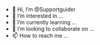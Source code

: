 - 👋 Hi, I’m @Supportguider
- 👀 I’m interested in ...
- 🌱 I’m currently learning ...
- 💞️ I’m looking to collaborate on ...
- 📫 How to reach me ...

<!---
Supportguider/Supportguider is a ✨ special ✨ repository because its `README.md` (this file) appears on your GitHub profile.
You can click the Preview link to take a look at your changes.
--->
